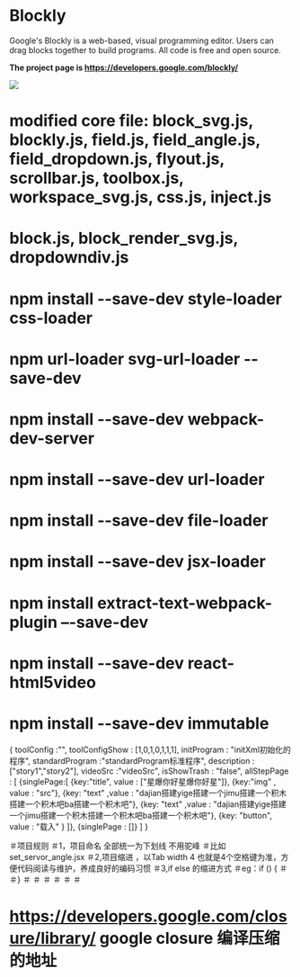 # Blockly

Google's Blockly is a web-based, visual programming editor.  Users can drag
blocks together to build programs.  All code is free and open source.

**The project page is https://developers.google.com/blockly/**

![](https://developers.google.com/blockly/sample.png)

# modified core file: block_svg.js, blockly.js, field.js, field_angle.js, field_dropdown.js, flyout.js, scrollbar.js, toolbox.js, workspace_svg.js, css.js, inject.js
# block.js,  block_render_svg.js, dropdowndiv.js
# npm install --save-dev style-loader css-loader
# npm url-loader svg-url-loader --save-dev 
# npm install --save-dev webpack-dev-server
# npm install --save-dev url-loader
# npm install --save-dev file-loader
# npm install --save-dev jsx-loader
# npm install extract-text-webpack-plugin –-save-dev
# npm install --save-dev react-html5video
# npm install --save-dev immutable

{
  toolConfig :"<xml type=aaaaa>",
  toolConfigShow : [1,0,1,0,1,1,1],
  initProgram : "initXml初始化的程序",
  standardProgram :"standardProgram标准程序",
  description : ["story1","story2"],
  videoSrc :"videoSrc",
  isShowTrash : "false",
  allStepPage : [
     {singlePage:[
        {key:"title", value : ["星爆你好星爆你好星"]},
        {key:"img" , value : "src"},
        {key: "text" ,value : "dajian搭建yige搭建一个jimu搭建一个积木搭建一个积木吧ba搭建一个积木吧"},
        {key: "text" ,value : "dajian搭建yige搭建一个jimu搭建一个积木搭建一个积木吧ba搭建一个积木吧"},
        {key: "button", value : "载入" }
       ]},
     {singlePage : []}
    ]
}


＃项目规则
＃1，项目命名 全部统一为下划线 不用驼峰
＃比如 set_servor_angle.jsx
＃2,项目缩进 ，以Tab width 4 也就是4个空格键为准，方便代码阅读与维护，养成良好的编码习惯
＃3,if else 的缩进方式
＃eg：if () {
＃ 
＃}
＃
＃
＃
＃
＃
＃

# https://developers.google.com/closure/library/ google closure 编译压缩的地址



